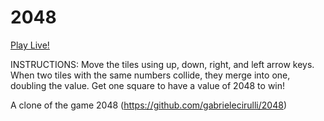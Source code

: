 # 2048

[Play Live!](http://ajberk.github.io/2048/)


INSTRUCTIONS: Move the tiles using up, down, right, and left arrow keys. When two tiles with the same numbers collide, they merge into one, doubling the value. Get one square to have a value of 2048 to win!

A clone of the game 2048  (https://github.com/gabrielecirulli/2048)
